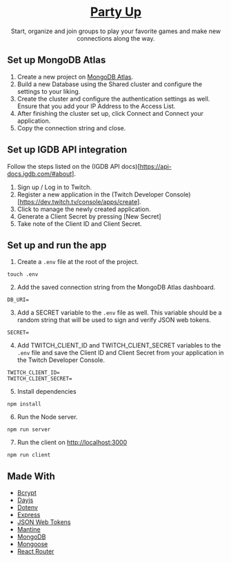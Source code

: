 <p align="center">
    <a href="#">
        <h1 align="center">Party Up</h1>
    </a>
</p> 
<p align="center">
  Start, organize and join groups to play your favorite games and make new connections along the way.
</p>

## Set up MongoDB Atlas

1. Create a new project on [MongoDB Atlas](https://cloud.mongodb.com/).
2. Build a new Database using the Shared cluster and configure the settings to your liking.
3. Create the cluster and configure the authentication settings as well. Ensure that you add your IP Address to the Access List.
4. After finishing the cluster set up, click Connect and Connect your application.
5. Copy the connection string and close.

## Set up IGDB API integration
Follow the steps listed on the (IGDB API docs)[https://api-docs.igdb.com/#about].

1. Sign up / Log in to Twitch.
2. Register a new application in the (Twitch Developer Console)[https://dev.twitch.tv/console/apps/create].
3. Click to manage the newly created application.
4. Generate a Client Secret by pressing [New Secret]
5. Take note of the Client ID and Client Secret.

## Set up and run the app

1. Create a `.env` file at the root of the project.
```shell
touch .env
```

2. Add the saved connection string from the MongoDB Atlas dashboard.
```env
DB_URI=
```

3. Add a SECRET variable to the `.env` file as well. This variable should be a random string that will be used to sign and verify JSON web tokens.
```env
SECRET=
```

4. Add TWITCH_CLIENT_ID and TWITCH_CLIENT_SECRET variables to the `.env` file and save the Client ID and Client Secret from your application in the Twitch Developer Console.
```env
TWITCH_CLIENT_ID=
TWITCH_CLIENT_SECRET=
```

5. Install dependencies
```shell
npm install
```

6. Run the Node server.
```shell
npm run server

```
7. Run the client on <http://localhost:3000>
```shell
npm run client
```

## Made With
- [Bcrypt](https://www.npmjs.com/package/bcrypt)
- [Dayjs](https://day.js.org/)
- [Dotenv](https://github.com/motdotla/dotenv#readme)
- [Express](https://expressjs.com/)
- [JSON Web Tokens](https://jwt.io/)
- [Mantine](https://mantine.dev/)
- [MongoDB](https://www.mongodb.com/)
- [Mongoose](https://mongoosejs.com/)
- [React Router](https://reactrouter.com/)
